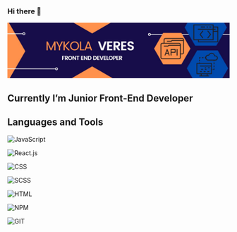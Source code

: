 ### Hi there 👋

![Header](https://github.com/Mykola-Veres/Mykola-Veres/blob/main/assets/MYKOLA.jpg)

## Currently I’m Junior Front-End Developer

## Languages and Tools

![JavaScript](https://img.shields.io/badge/-JavaScript-cf7e15?style=for-the-badge&logo=JavaScript)

![React.js](https://img.shields.io/badge/-React.js-cf7e15?style=for-the-badge&logo=React)

![CSS](https://img.shields.io/badge/-CSS-cf7e15?style=for-the-badge&logo=CSS)

![SCSS](https://img.shields.io/badge/-SCSS-cf7e15?style=for-the-badge&logo=SCSS)

![HTML](https://img.shields.io/badge/-HTML-cf7e15?style=for-the-badge&logo=HTML)

![NPM](https://img.shields.io/badge/-NPM-cf7e15?style=for-the-badge&logo=NPM)

![GIT](https://img.shields.io/badge/-GIT-cf7e15?style=for-the-badge&logo=GIT)

<!--
**Mykola-Veres/Mykola-Veres** is a ✨ _special_ ✨ repository because its `README.md` (this file) appears on your GitHub profile.

Here are some ideas to get you started:

- 🔭 I’m currently working on ...
- 🌱 I’m currently learning ...
- 👯 I’m looking to collaborate on ...
- 🤔 I’m looking for help with ...
- 💬 Ask me about ...
- 📫 How to reach me: ...
- 😄 Pronouns: ...
- ⚡ Fun fact: ...
-->
